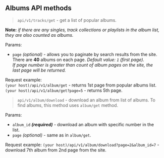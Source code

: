 ## Albums API methods

> `api/v1/tracks/get` - get a list of popular albums.

__Note:__ _if there are any singles, track collections or playlists in the album list, they are also counted as albums._

Params:
* `page` _(optional)_ - allows you to paginate by search results from the site. There are __40__ albums on each page. _Default value: `1` (first page)._<br>_If page number is greater than count of album pages on the site, the last page will be returned._


Request example:<br>
`(your host)/api/v1/album/get` - returns 1st page from popular albums list.
`(your host)/api/v1/album/get?page=5` - returns 5th page.


> `api/v1/album/download` - download an album from list of albums. To find albums, this method uses `album/get` method.

Params:
* `album_id` ___(required)___ - download an album with specific number in the list.
* `page` _(optional)_ - same as in `album/get`.

Request example:
`(your host)/api/v1/album/download?page=2&album_id=7` - download 7th album from 2nd page from the site.

